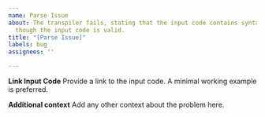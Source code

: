 ```yaml
---
name: Parse Issue
about: The transpiler fails, stating that the input code contains syntax errors, even
  though the input code is valid.
title: "[Parse Issue]"
labels: bug
assignees: ''

---
```


**Link Input Code**
Provide a link to the input code. A minimal working example is preferred.

**Additional context**
Add any other context about the problem here.

